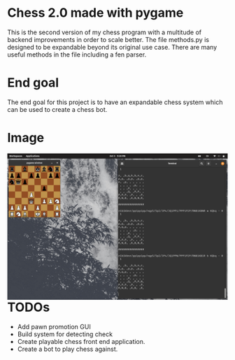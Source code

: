 # Chess 2.0 made with pygame
This is the second version of my chess program with a multitude of backend improvements in order to scale better. The file methods.py is designed to be expandable beyond its original use case. There are many useful methods in the file including a fen parser.

# End goal
The end goal for this project is to have an expandable chess system which can be used to create a chess bot.

# Image
<img src="chess.png"
     alt="Chess image"
     style="float: left; margin-right: 10px;" />

# TODOs
- Add pawn promotion GUI
- Build system for detecting check
- Create playable chess front end application.
- Create a bot to play chess against.
